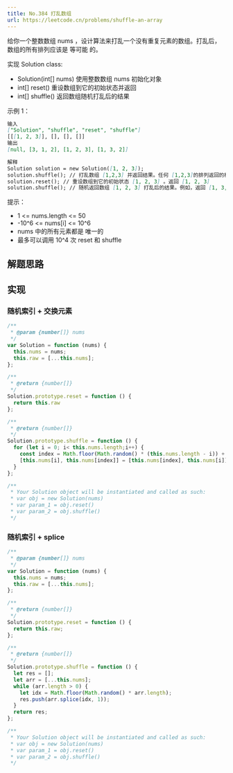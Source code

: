 ```yaml
---
title: No.384 打乱数组
url: https://leetcode.cn/problems/shuffle-an-array
---
```


给你一个整数数组 nums ，设计算法来打乱一个没有重复元素的数组。打乱后，数组的所有排列应该是 等可能 的。

实现 Solution class:

- Solution(int\[\] nums) 使用整数数组 nums 初始化对象
- int\[\] reset() 重设数组到它的初始状态并返回
- int\[\] shuffle() 返回数组随机打乱后的结果

示例 1：

```md
输入
["Solution", "shuffle", "reset", "shuffle"]
[[[1, 2, 3]], [], [], []]
输出
[null, [3, 1, 2], [1, 2, 3], [1, 3, 2]]

解释
Solution solution = new Solution([1, 2, 3]);
solution.shuffle(); // 打乱数组 [1,2,3] 并返回结果。任何 [1,2,3]的排列返回的概率应该相同。例如，返回 [3, 1, 2]
solution.reset(); // 重设数组到它的初始状态 [1, 2, 3] 。返回 [1, 2, 3]
solution.shuffle(); // 随机返回数组 [1, 2, 3] 打乱后的结果。例如，返回 [1, 3, 2]
```

提示：

- 1 <= nums.length <= 50
- -10^6 <= nums\[i\] <= 10^6
- nums 中的所有元素都是 唯一的
- 最多可以调用 10^4 次 reset 和 shuffle

## 解题思路

## 实现

### 随机索引 + 交换元素

```js
/**
 * @param {number[]} nums
 */
var Solution = function (nums) {
  this.nums = nums;
  this.raw = [...this.nums];
};

/**
 * @return {number[]}
 */
Solution.prototype.reset = function () {
  return this.raw
};

/**
 * @return {number[]}
 */
Solution.prototype.shuffle = function () {
  for (let i = 0; i< this.nums.length;i++) {
    const index = Math.floor(Math.random() * (this.nums.length - i)) + i
    [this.nums[i], this.nums[index]] = [this.nums[index], this.nums[i]]
  }
};

/**
 * Your Solution object will be instantiated and called as such:
 * var obj = new Solution(nums)
 * var param_1 = obj.reset()
 * var param_2 = obj.shuffle()
 */
```

### 随机索引 + splice

```js
/**
 * @param {number[]} nums
 */
var Solution = function (nums) {
  this.nums = nums;
  this.raw = [...this.nums];
};

/**
 * @return {number[]}
 */
Solution.prototype.reset = function () {
  return this.raw;
};

/**
 * @return {number[]}
 */
Solution.prototype.shuffle = function () {
  let res = [];
  let arr = [...this.nums];
  while (arr.length > 0) {
    let idx = Math.floor(Math.random() * arr.length);
    res.push(arr.splice(idx, 1));
  }
  return res;
};

/**
 * Your Solution object will be instantiated and called as such:
 * var obj = new Solution(nums)
 * var param_1 = obj.reset()
 * var param_2 = obj.shuffle()
 */
```
